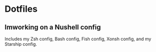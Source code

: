# Dotfiles
## Imworking on a Nushell config
Includes my Zsh config, Bash config, Fish config, Xonsh config, and my Starship config.
